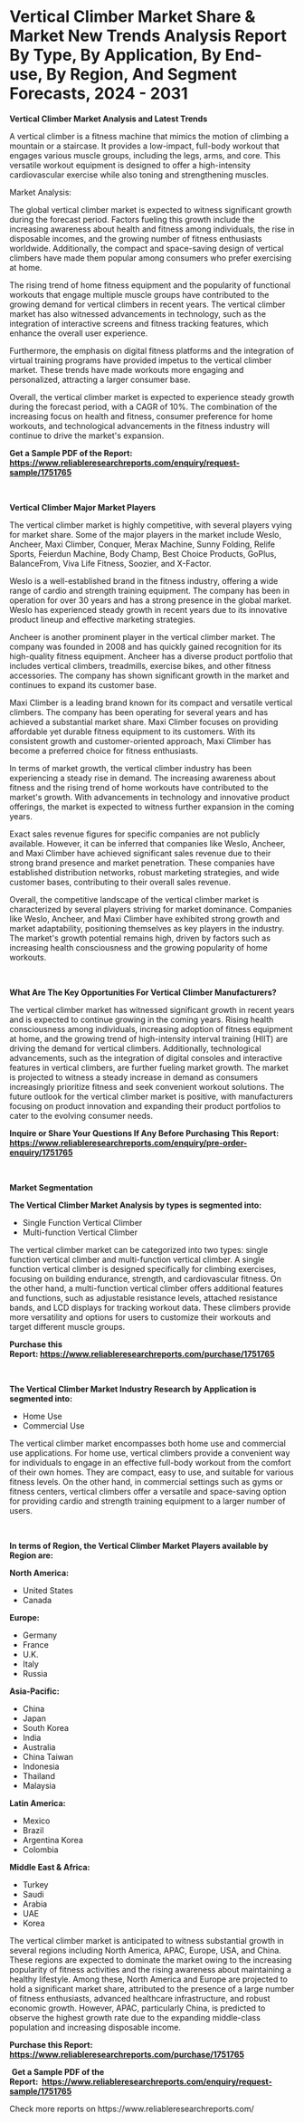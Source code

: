 <p><h1>Vertical Climber Market Share & Market New Trends Analysis Report By Type, By Application, By End-use, By Region, And Segment Forecasts, 2024 - 2031</h1></p><p><strong>Vertical Climber Market Analysis and Latest Trends</strong></p>
<p><p>A vertical climber is a fitness machine that mimics the motion of climbing a mountain or a staircase. It provides a low-impact, full-body workout that engages various muscle groups, including the legs, arms, and core. This versatile workout equipment is designed to offer a high-intensity cardiovascular exercise while also toning and strengthening muscles.</p><p>Market Analysis:</p><p>The global vertical climber market is expected to witness significant growth during the forecast period. Factors fueling this growth include the increasing awareness about health and fitness among individuals, the rise in disposable incomes, and the growing number of fitness enthusiasts worldwide. Additionally, the compact and space-saving design of vertical climbers have made them popular among consumers who prefer exercising at home.</p><p>The rising trend of home fitness equipment and the popularity of functional workouts that engage multiple muscle groups have contributed to the growing demand for vertical climbers in recent years. The vertical climber market has also witnessed advancements in technology, such as the integration of interactive screens and fitness tracking features, which enhance the overall user experience.</p><p>Furthermore, the emphasis on digital fitness platforms and the integration of virtual training programs have provided impetus to the vertical climber market. These trends have made workouts more engaging and personalized, attracting a larger consumer base.</p><p>Overall, the vertical climber market is expected to experience steady growth during the forecast period, with a CAGR of 10%. The combination of the increasing focus on health and fitness, consumer preference for home workouts, and technological advancements in the fitness industry will continue to drive the market's expansion.</p></p>
<p><strong>Get a Sample PDF of the Report:&nbsp; <a href="https://www.reliableresearchreports.com/enquiry/request-sample/1751765">https://www.reliableresearchreports.com/enquiry/request-sample/1751765</a></strong></p>
<p>&nbsp;</p>
<p><strong>Vertical Climber Major Market Players</strong></p>
<p><p>The vertical climber market is highly competitive, with several players vying for market share. Some of the major players in the market include Weslo, Ancheer, Maxi Climber, Conquer, Merax Machine, Sunny Folding, Relife Sports, Feierdun Machine, Body Champ, Best Choice Products, GoPlus, BalanceFrom, Viva Life Fitness, Soozier, and X-Factor.</p><p>Weslo is a well-established brand in the fitness industry, offering a wide range of cardio and strength training equipment. The company has been in operation for over 30 years and has a strong presence in the global market. Weslo has experienced steady growth in recent years due to its innovative product lineup and effective marketing strategies.</p><p>Ancheer is another prominent player in the vertical climber market. The company was founded in 2008 and has quickly gained recognition for its high-quality fitness equipment. Ancheer has a diverse product portfolio that includes vertical climbers, treadmills, exercise bikes, and other fitness accessories. The company has shown significant growth in the market and continues to expand its customer base.</p><p>Maxi Climber is a leading brand known for its compact and versatile vertical climbers. The company has been operating for several years and has achieved a substantial market share. Maxi Climber focuses on providing affordable yet durable fitness equipment to its customers. With its consistent growth and customer-oriented approach, Maxi Climber has become a preferred choice for fitness enthusiasts.</p><p>In terms of market growth, the vertical climber industry has been experiencing a steady rise in demand. The increasing awareness about fitness and the rising trend of home workouts have contributed to the market's growth. With advancements in technology and innovative product offerings, the market is expected to witness further expansion in the coming years.</p><p>Exact sales revenue figures for specific companies are not publicly available. However, it can be inferred that companies like Weslo, Ancheer, and Maxi Climber have achieved significant sales revenue due to their strong brand presence and market penetration. These companies have established distribution networks, robust marketing strategies, and wide customer bases, contributing to their overall sales revenue.</p><p>Overall, the competitive landscape of the vertical climber market is characterized by several players striving for market dominance. Companies like Weslo, Ancheer, and Maxi Climber have exhibited strong growth and market adaptability, positioning themselves as key players in the industry. The market's growth potential remains high, driven by factors such as increasing health consciousness and the growing popularity of home workouts.</p></p>
<p>&nbsp;</p>
<p><strong>What Are The Key Opportunities For Vertical Climber Manufacturers?</strong></p>
<p><p>The vertical climber market has witnessed significant growth in recent years and is expected to continue growing in the coming years. Rising health consciousness among individuals, increasing adoption of fitness equipment at home, and the growing trend of high-intensity interval training (HIIT) are driving the demand for vertical climbers. Additionally, technological advancements, such as the integration of digital consoles and interactive features in vertical climbers, are further fueling market growth. The market is projected to witness a steady increase in demand as consumers increasingly prioritize fitness and seek convenient workout solutions. The future outlook for the vertical climber market is positive, with manufacturers focusing on product innovation and expanding their product portfolios to cater to the evolving consumer needs.</p></p>
<p><strong>Inquire or Share Your Questions If Any Before Purchasing This Report: <a href="https://www.reliableresearchreports.com/enquiry/pre-order-enquiry/1751765">https://www.reliableresearchreports.com/enquiry/pre-order-enquiry/1751765</a></strong></p>
<p>&nbsp;</p>
<p><strong>Market Segmentation</strong></p>
<p><strong>The Vertical Climber Market Analysis by types is segmented into:</strong></p>
<p><ul><li>Single Function Vertical Climber</li><li>Multi-function Vertical Climber</li></ul></p>
<p><p>The vertical climber market can be categorized into two types: single function vertical climber and multi-function vertical climber. A single function vertical climber is designed specifically for climbing exercises, focusing on building endurance, strength, and cardiovascular fitness. On the other hand, a multi-function vertical climber offers additional features and functions, such as adjustable resistance levels, attached resistance bands, and LCD displays for tracking workout data. These climbers provide more versatility and options for users to customize their workouts and target different muscle groups.</p></p>
<p><strong>Purchase this Report:&nbsp;<a href="https://www.reliableresearchreports.com/purchase/1751765">https://www.reliableresearchreports.com/purchase/1751765</a></strong></p>
<p>&nbsp;</p>
<p><strong>The Vertical Climber Market Industry Research by Application is segmented into:</strong></p>
<p><ul><li>Home Use</li><li>Commercial Use</li></ul></p>
<p><p>The vertical climber market encompasses both home use and commercial use applications. For home use, vertical climbers provide a convenient way for individuals to engage in an effective full-body workout from the comfort of their own homes. They are compact, easy to use, and suitable for various fitness levels. On the other hand, in commercial settings such as gyms or fitness centers, vertical climbers offer a versatile and space-saving option for providing cardio and strength training equipment to a larger number of users.</p></p>
<p>&nbsp;</p>
<p><strong>In terms of Region, the Vertical Climber Market Players available by Region are:</strong></p>
<p>
    <p> <strong> North America: </strong>
        <ul>
            <li>United States</li>
            <li>Canada</li>
        </ul>
        </p> 
    <p> <strong> Europe: </strong>
        <ul>
            <li>Germany</li>
            <li>France</li>
            <li>U.K.</li>
            <li>Italy</li>
            <li>Russia</li>
        </ul>
        </p> 
    <p> <strong> Asia-Pacific: </strong>
        <ul>
            <li>China</li>
            <li>Japan</li>
            <li>South Korea</li>
            <li>India</li>
            <li>Australia</li>
            <li>China Taiwan</li>
            <li>Indonesia</li>
            <li>Thailand</li>
            <li>Malaysia</li>
        </ul>
        </p> 
    <p> <strong> Latin America: </strong>
        <ul>
            <li>Mexico</li>
            <li>Brazil</li>
            <li>Argentina Korea</li>
            <li>Colombia</li>
        </ul>
        </p> 
    <p> <strong> Middle East & Africa: </strong>
        <ul>
            <li>Turkey</li>
            <li>Saudi</li>
            <li>Arabia</li>
            <li>UAE</li>
            <li>Korea</li>
        </ul>
    </p>
    </p>
<p><p>The vertical climber market is anticipated to witness substantial growth in several regions including North America, APAC, Europe, USA, and China. These regions are expected to dominate the market owing to the increasing popularity of fitness activities and the rising awareness about maintaining a healthy lifestyle. Among these, North America and Europe are projected to hold a significant market share, attributed to the presence of a large number of fitness enthusiasts, advanced healthcare infrastructure, and robust economic growth. However, APAC, particularly China, is predicted to observe the highest growth rate due to the expanding middle-class population and increasing disposable income.</p></p>
<p><strong>Purchase this Report: <a href="https://www.reliableresearchreports.com/purchase/1751765">https://www.reliableresearchreports.com/purchase/1751765</a></strong></p>
<p>&nbsp;<strong>Get a Sample PDF of the Report:&nbsp;&nbsp;<a href="https://www.reliableresearchreports.com/enquiry/request-sample/1751765">https://www.reliableresearchreports.com/enquiry/request-sample/1751765</a></strong></p>
<p><strong></strong></p>
<p>Check more reports on https://www.reliableresearchreports.com/</p>